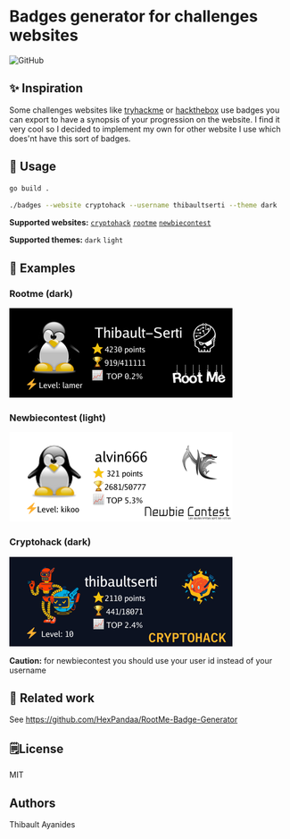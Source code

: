 # Badges generator for challenges websites

![GitHub](https://img.shields.io/github/license/thibaultserti/badges)

## ✨ Inspiration

Some challenges websites like [tryhackme](https://tryhackme.org) or [hackthebox](https://hackthebox.eu) use badges you can export to have a synopsis of your progression on the website. I find it very cool so I decided to implement my own for other website I use which does'nt have this sort of badges.

## 🔨 Usage

```bash
go build .
```

```bash
./badges --website cryptohack --username thibaultserti --theme dark
```

**Supported websites:** [`cryptohack`](https://cryptohack.org) [`rootme`](https://root-me.org) [`newbiecontest`](https://newbiecontest.org)

**Supported themes:** `dark` `light`


## 🎨 Examples

### Rootme (dark)

![](examples/rootme.png)
### Newbiecontest (light)
![](examples/newbiecontest.png)


### Cryptohack (dark)

![](examples/cryptohack.png)

**Caution:** for newbiecontest you should use your user id instead of your username

## 🔗 Related work

See https://github.com/HexPandaa/RootMe-Badge-Generator


## 🗒️License

MIT

## Authors

Thibault Ayanides